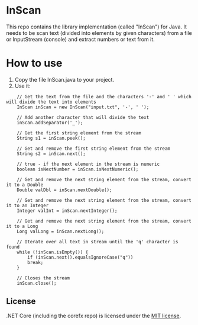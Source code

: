 # InScan
This repo contains the library implementation (called "InScan") for Java. It needs to be scan text (divided into elements by given characters) from a file or InputStream (console) and extract numbers or text from it.

# How to use
1. Copy the file InScan.java to your project.
2. Use it:
```
    // Get the text from the file and the characters '-' and ' ' which will divide the text into elements
    InScan inScan = new InScan("input.txt", '-', ' ');
    
    // Add another character that will divide the text
    inScan.addSeparator('_'); 
    
    // Get the first string element from the stream
    String s1 = inScan.peek();
    
    // Get and remove the first string element from the stream
    String s2 = inScan.next();
    
    // true - if the next element in the stream is numeric
    boolean isNextNumber = inScan.isNextNumeric();
    
    // Get and remove the next string element from the stream, convert it to a Double
    Double valDbl = inScan.nextDouble();
    
    // Get and remove the next string element from the stream, convert it to an Integer
    Integer valInt = inScan.nextInteger();
    
    // Get and remove the next string element from the stream, convert it to a Long
    Long valLong = inScan.nextLong();
    
    // Iterate over all text in stream until the 'q' character is found
    while (!inScan.isEmpty()) {
    	if (inScan.next().equalsIgnoreCase("q"))
		break;
	}
    
    // Closes the stream
    inScan.close();
```

## License
.NET Core (including the corefx repo) is licensed under the [MIT license](LICENSE.TXT).
